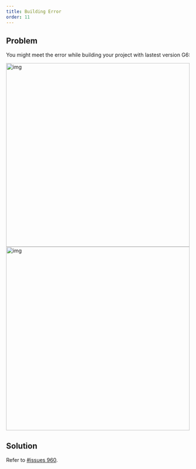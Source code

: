 ```yaml
---
title: Building Error
order: 11
---
```


## Problem

You might meet the error while building your project with lastest version G6:

<img src='https://gw.alipayobjects.com/mdn/rms_f8c6a0/afts/img/A*kNGtS6GiOHUAAAAAAAAAAABkARQnAQ' width=500 alt='img'/>

<img src='https://gw.alipayobjects.com/mdn/rms_f8c6a0/afts/img/A*Y_MvRrVfU4kAAAAAAAAAAABkARQnAQ' width=500 alt='img'/>

## Solution

Refer to <a href='https://github.com/antvis/G6/issues/960' target='_blank'>#issues 960</a>.
